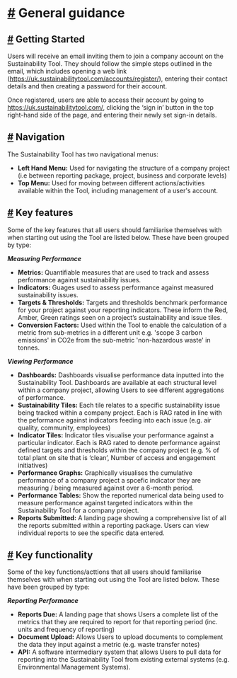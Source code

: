 # [#](#-general-guidance) General guidance

## [#](#-how-to-get-started) Getting Started

Users will receive an email inviting them to join a company account on the Sustainability Tool. They should follow the simple steps outlined in the email, which includes opening a web link (https://uk.sustainabilitytool.com/accounts/register/), entering their contact details and then creating a password for their account.

Once registered, users are able to access their account by going to https://uk.sustainabilitytool.com/, clicking the ‘sign in’ button in the top right-hand side of the page, and entering their newly set sign-in details.

## [#](#-navigation) Navigation

The Sustainability Tool has two navigational menus:

- **Left Hand Menu:** Used for navigating the structure of a company project (i.e between reporting package, project, business and corporate levels)
- **Top Menu:** Used for moving between different actions/activities available within the Tool, including management of a user's account.


## [#](#-key-features-and-functionality) Key features

Some of the key features that all users should familiarise themselves with when starting out using the Tool are listed below. These have been grouped by type:

***Measuring Performance***
- **Metrics:** Quantifiable measures that are used to track and assess performance against sustainability issues.
- **Indicators:** Guages used to assess performance against measured sustainability issues.
- **Targets & Thresholds:** Targets and thresholds benchmark performance for your project against your reporting indicators. These inform the Red, Amber, Green ratings seen on a project’s sustainability and issue tiles. 
- **Conversion Factors:** Used within the Tool to enable the calculation of a metric from sub-metrics in a different unit e.g. 'scope 3 carbon emissions' in CO2e from the sub-metric 'non-hazardous waste' in tonnes.

***Viewing Performance***
- **Dashboards:** Dashboards visualise performance data inputted into the Sustainability Tool. Dashboards are available at each structural level within a company project, allowing Users to see different aggregations of performance. 
- **Sustainability Tiles:** Each tile relates to a specific sustainability issue being tracked within a company project. Each is RAG rated in line with the peformance against indicators feeding into each issue (e.g. air quality, community, employees)
- **Indicator Tiles:** Indicator tiles visualise your performance against a particular indicator. Each is RAG rated to denote performance against defined targets and thresholds within the company project (e.g. % of total plant on site that is ‘clean’, Number of access and engagement initiatives)
- **Performance Graphs:** Graphically visualises the cumulative performance of a company project a spcefic indicator they are measuring / being measured against over a 6-month period. 
- **Performance Tables:** Show the reported numerical data being used to measure performance against targeted indicators within the Sustainability Tool for a company project. 
- **Reports Submitted:** A landing page showing a comprehensive list of all the reports submitted within a reporting package. Users can view individual reports to see the specific data entered. 

## [#](#-key-functionality) Key functionality

Some of the key functions/acttions that all users should familiarise themselves with when starting out using the Tool are listed below. These have been grouped by type:

***Reporting Performance***
- **Reports Due:** A landing page that shows Users a complete list of the metrics that they are required to report for that reporting period (inc. units and frequency of reporting)
- **Document Upload:** Allows Users to upload documents to complement the data they input against a metric (e.g. waste transfer notes)
- **API:** A software intermediary system that allows Users to pull data for reporting into the Sustainability Tool from existing external systems (e.g. Environmental Management Systems).

